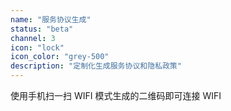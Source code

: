 ```yaml
---
name: "服务协议生成"
status: "beta"
channel: 3
icon: "lock"
icon_color: "grey-500"
description: "定制化生成服务协议和隐私政策"
---
```


使用手机扫一扫 WIFI 模式生成的二维码即可连接 WIFI
